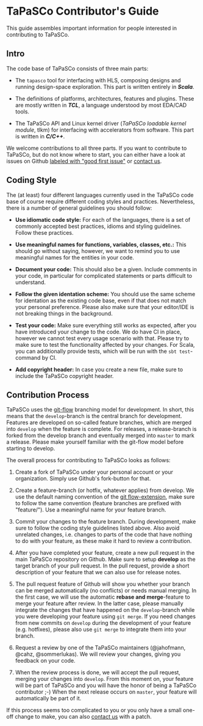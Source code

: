 # TaPaSCo Contributor's Guide #

This guide assembles important information for people interested in contributing
to TaPaSCo.

## Intro ##

The code base of TaPaSCo consists of three main parts:

* The `tapasco` tool for interfacing with HLS, composing designs and running
design-space exploration. This part is written entirely in ***Scala***.

* The definitions of platforms, architectures, features and plugins. These are
mostly written in ***TCL***, a language understood by most EDA/CAD tools.

* The TaPaSCo API and Linux kernel driver (*TaPaSCo loadable kernel module*,
   tlkm) for interfacing with accelerators from software. This part is written
   in ***C/C++***.

We welcome contributions to all three parts. If you want to contribute to
TaPaSCo, but do not know where to start, you can either have a look at issues
on Github [labeled with "good first issue"](https://github.com/esa-tu-darmstadt/tapasco/issues?q=is%3Aopen+is%3Aissue+label%3A%22good+first+issue%22+no%3Aassignee)
or [contact us](mailto:tapasco@esa.tu-darmstadt.de).

## Coding Style ##

The (at least) four different languages currently used in the TaPaSCo code base
of course require different coding styles and practices. Nevertheless, there is
a number of general guidelines you should follow:

* **Use idiomatic code style:** For each of the languages, there is a set of
commonly accepted best practices, idioms and styling guidelines. Follow these
practices.

* **Use meaningful names for functions, variables, classes, etc.:** This should
go without saying, however, we want to remind you to use meaningful names
for the entities in your code.

* **Document your code:** This should also be a given. Include comments in your
code, in particular for complicated statements or parts difficult to understand.

* **Follow the given identation scheme:** You should use the same scheme for
identation as the existing code base, even if that does not match your personal
preference. Please also make sure that your editor/IDE is not breaking things
in the background.

* **Test your code:** Make sure everything still works as expected, after you
have introduced your change to the code. We do have CI in place, however we
cannot test every usage scenario with that. Please try to make sure to test the
functionality affected by your changes. For Scala, you can additionally provide
tests, which will be run with the `sbt test`-command by CI.

* **Add copyright header:** In case you create a new file, make sure to include
the TaPaSCo copyright header.

## Contribution Process ##

TaPaSCo uses the [git-flow](https://nvie.com/posts/a-successful-git-branching-model/) branching model for development. In short,
this means that the `develop`-branch is the central branch for development.
Features are developed on so-called feature branches, which are merged into
`develop` when the feature is complete. For releases, a release-branch is
forked from the develop branch and eventually merged into `master` to mark a
release. Please make yourself familiar with the git-flow model before starting
to develop.

The overall process for contributing to TaPaSCo looks as follows:

1. Create a fork of TaPaSCo under your personal account or your organization.
Simply use Github's fork-button for that.

2. Create a feature-branch (or hotfix, whatever applies) from develop. We use
the default naming convention of the [git flow-extension](https://de.atlassian.com/git/tutorials/comparing-workflows/gitflow-workflow), make sure to follow the same
convention (feature branches are prefixed with "feature/"). Use a meaningful
name for your feature branch.

3. Commit your changes to the feature branch. During development, make sure to
follow the coding style guidelines listed above. Also avoid unrelated changes,
i.e. changes to parts of the code that have nothing to do with your feature, as
these make it hard to review a contribution.

4. After you have completed your feature, create a new pull request in the
main TaPaSCo repository on Github. Make sure to setup **develop** as the target
branch of your pull request. In the pull request, provide a short description
of your feature that we can also use for release notes.

5. The pull request feature of Github will show you whether your branch can be
merged automatically (no conflicts) or needs manual merging. In the first case,
we will use the automatic **rebase and merge**-feature to merge your feature
after review. In the latter case, please manually integrate the changes that have
happened on the `develop`-branch while you were developing your feature using
`git merge`. If you need changes from new commits on `develop` during the
development of your feature (e.g. hotfixes), please also use `git merge` to
integrate them into your branch.

6. Request a review by one of the TaPaSCo maintainers (@jahofmann, @cahz, @sommerlukas).
We will review your changes, giving you feedback on your code.

7. When the review process is done, we will accept the pull request, merging
your changes into `develop`. From this moment on, your feature will be part
of TaPaSCo and you will have the honor of being a TaPaSCo contributor ;-)
When the next release occurs on `master`, your feature will automatically be part
of it.

If this process seems too complicated to you or you only have a small one-off
change to make, you can also [contact us](mailto:tapasco@esa.tu-darmstadt.de)
with a patch.
